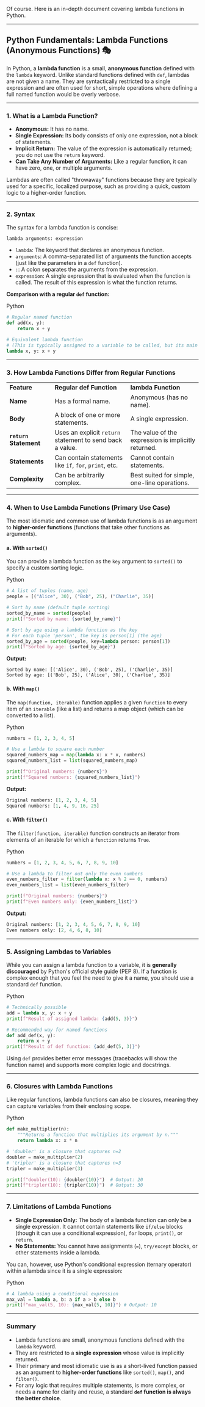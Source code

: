 Of course. Here is an in-depth document covering lambda functions in Python.

---

## Python Fundamentals: Lambda Functions (Anonymous Functions) 🎭

In Python, a **lambda function** is a small, **anonymous function** defined with the `lambda` keyword. Unlike standard functions defined with `def`, lambdas are not given a name. They are syntactically restricted to a single expression and are often used for short, simple operations where defining a full named function would be overly verbose.

---

### 1. What is a Lambda Function?

- **Anonymous:** It has no name.
- **Single Expression:** Its body consists of only one expression, not a block of statements.
- **Implicit Return:** The value of the expression is automatically returned; you do not use the `return` keyword.
- **Can Take Any Number of Arguments:** Like a regular function, it can have zero, one, or multiple arguments.

Lambdas are often called "throwaway" functions because they are typically used for a specific, localized purpose, such as providing a quick, custom logic to a higher-order function.

---

### 2. Syntax

The syntax for a lambda function is concise:

`lambda arguments: expression`

- `lambda`: The keyword that declares an anonymous function.
- `arguments`: A comma-separated list of arguments the function accepts (just like the parameters in a `def` function).
- `:`: A colon separates the arguments from the expression.
- `expression`: A single expression that is evaluated when the function is called. The result of this expression is what the function returns.

**Comparison with a regular `def` function:**

Python

```Python
# Regular named function
def add(x, y):
    return x + y

# Equivalent lambda function
# (This is typically assigned to a variable to be called, but its main use is as an argument)
lambda x, y: x + y
```

---

### 3. How Lambda Functions Differ from Regular Functions

|   |   |   |
|---|---|---|
|**Feature**|**Regular def Function**|**lambda Function**|
|**Name**|Has a formal name.|Anonymous (has no name).|
|**Body**|A block of one or more statements.|A single expression.|
|**`return` Statement**|Uses an explicit `return` statement to send back a value.|The value of the expression is implicitly returned.|
|**Statements**|Can contain statements like `if`, `for`, `print`, etc.|Cannot contain statements.|
|**Complexity**|Can be arbitrarily complex.|Best suited for simple, one-line operations.|

---

### 4. When to Use Lambda Functions (Primary Use Case)

The most idiomatic and common use of lambda functions is as an argument to **higher-order functions** (functions that take other functions as arguments).

#### a. With `sorted()`

You can provide a lambda function as the `key` argument to `sorted()` to specify a custom sorting logic.

Python

```Python
# A list of tuples (name, age)
people = [("Alice", 30), ("Bob", 25), ("Charlie", 35)]

# Sort by name (default tuple sorting)
sorted_by_name = sorted(people)
print(f"Sorted by name: {sorted_by_name}")

# Sort by age using a lambda function as the key
# For each tuple 'person', the key is person[1] (the age)
sorted_by_age = sorted(people, key=lambda person: person[1])
print(f"Sorted by age: {sorted_by_age}")
```

**Output:**

```
Sorted by name: [('Alice', 30), ('Bob', 25), ('Charlie', 35)]
Sorted by age: [('Bob', 25), ('Alice', 30), ('Charlie', 35)]
```

#### b. With `map()`

The `map(function, iterable)` function applies a given `function` to every item of an `iterable` (like a list) and returns a map object (which can be converted to a list).

Python

```Python
numbers = [1, 2, 3, 4, 5]

# Use a lambda to square each number
squared_numbers_map = map(lambda x: x * x, numbers)
squared_numbers_list = list(squared_numbers_map)

print(f"Original numbers: {numbers}")
print(f"Squared numbers: {squared_numbers_list}")
```

**Output:**

```Python
Original numbers: [1, 2, 3, 4, 5]
Squared numbers: [1, 4, 9, 16, 25]
```

#### c. With `filter()`

The `filter(function, iterable)` function constructs an iterator from elements of an iterable for which a `function` returns `True`.

Python

```Python
numbers = [1, 2, 3, 4, 5, 6, 7, 8, 9, 10]

# Use a lambda to filter out only the even numbers
even_numbers_filter = filter(lambda x: x % 2 == 0, numbers)
even_numbers_list = list(even_numbers_filter)

print(f"Original numbers: {numbers}")
print(f"Even numbers only: {even_numbers_list}")
```

**Output:**

```Python
Original numbers: [1, 2, 3, 4, 5, 6, 7, 8, 9, 10]
Even numbers only: [2, 4, 6, 8, 10]
```

---

### 5. Assigning Lambdas to Variables

While you can assign a lambda function to a variable, it is **generally discouraged** by Python's official style guide (PEP 8). If a function is complex enough that you feel the need to give it a name, you should use a standard `def` function.

Python

```Python
# Technically possible
add = lambda x, y: x + y
print(f"Result of assigned lambda: {add(5, 3)}")

# Recommended way for named functions
def add_def(x, y):
    return x + y
print(f"Result of def function: {add_def(5, 3)}")
```

Using `def` provides better error messages (tracebacks will show the function name) and supports more complex logic and docstrings.

---

### 6. Closures with Lambda Functions

Like regular functions, lambda functions can also be closures, meaning they can capture variables from their enclosing scope.

Python

```Python
def make_multiplier(n):
    """Returns a function that multiplies its argument by n."""
    return lambda x: x * n

# 'doubler' is a closure that captures n=2
doubler = make_multiplier(2)
# 'tripler' is a closure that captures n=3
tripler = make_multiplier(3)

print(f"doubler(10): {doubler(10)}")  # Output: 20
print(f"tripler(10): {tripler(10)}")  # Output: 30
```

---

### 7. Limitations of Lambda Functions

- **Single Expression Only:** The body of a lambda function can only be a single expression. It cannot contain statements like `if/else` blocks (though it can use a conditional expression), `for` loops, `print()`, or `return`.
- **No Statements:** You cannot have assignments (`=`), `try/except` blocks, or other statements inside a lambda.

You can, however, use Python's conditional expression (ternary operator) within a lambda since it is a single expression:

Python

```Python
# A lambda using a conditional expression
max_val = lambda a, b: a if a > b else b
print(f"max_val(5, 10): {max_val(5, 10)}") # Output: 10
```

---

### Summary

- Lambda functions are small, anonymous functions defined with the `lambda` keyword.
- They are restricted to a **single expression** whose value is implicitly returned.
- Their primary and most idiomatic use is as a short-lived function passed as an argument to **higher-order functions** like `sorted()`, `map()`, and `filter()`.
- For any logic that requires multiple statements, is more complex, or needs a name for clarity and reuse, a standard **`def` function is always the better choice**.